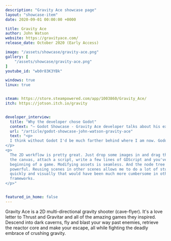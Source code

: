 ```yaml
---
description: "Gravity Ace showcase page"
layout: "showcase-item"
date: 2020-09-01 00:00:00 +0000

title: Gravity Ace
author: John Watson
website: https://gravityace.com/
release_date: October 2020 (Early Access)

image: "/assets/showcase/gravity-ace.png"
gallery: [
	"/assets/showcase/gravity-ace.png"
]
youtube_id: "wb0r83K3YBk"

windows: true
linux: true


steam: https://store.steampowered.com/app/1003860/Gravity_Ace/
itch: https://jotson.itch.io/gravity


developer_interview:
  title: "Why the developer chose Godot"
  context: "— Godot Showcase - Gravity Ace developer talks about his experience"
  url: "/article/godot-showcase-john-watson-gravity-ace"
  text: "<p>
  I think without Godot I'd be much farther behind where I am now. Godot just works in a way that meshes with how I like to think and work. I'd be much less productive for sure.
</p>
<p>
  The 2D workflow is pretty great. Just drop some images in and drag them onto
  the canvas, attach a script, write a few lines of GDScript and you've got the
  beginning of a game. Modifying assets is seamless. And the node tree is super
  powerful. Reusing scenes in other scenes allows me to do a lot of stuff
  quickly and visually that would have been much more cumbersome in other
  frameworks.
</p>"


featured_in_home: false
---
```


<p>
  Gravity Ace is a 2D multi-directional gravity shooter (cave-flyer). It's a
  love letter to Thrust and Gravitar and all of the amazing games they inspired.
  Descend into dark caverns, fly and blast your way past enemies, retrieve the
  reactor core and make your escape, all while fighting the deadly embrace of
  crushing gravity.
</p>
